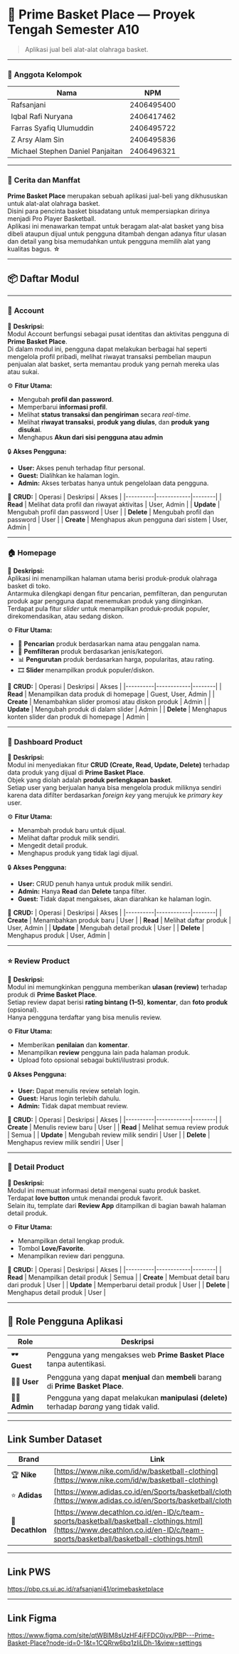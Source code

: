 # 🏀 **Prime Basket Place — Proyek Tengah Semester A10**

> Aplikasi jual beli alat-alat olahraga basket.

---

### 👥 **Anggota Kelompok**

| Nama | NPM |
|------|------|
| Rafsanjani | 2406495400 |
| Iqbal Rafi Nuryana | 2406417462 |
| Farras Syafiq Ulumuddin | 2406495722 |
| Z Arsy Alam Sin | 2406495836 |
| Michael Stephen Daniel Panjaitan | 2406496321 |

---

### 🧩 **Cerita dan Manffat**

**Prime Basket Place** merupakan sebuah aplikasi jual-beli yang dikhususkan untuk alat-alat olahraga basket.  
Disini para pencinta basket bisadatang untuk mempersiapkan dirinya menjadi Pro Player Basketball.  
Aplikasi ini menawarkan tempat untuk beragam alat-alat basket yang bisa dibeli ataupun dijual untuk pengguna ditambah dengan adanya fitur ulasan dan detail yang bisa memudahkan untuk pengguna memilih alat yang kualitas bagus. ☆

---

## 📦 **Daftar Modul**

---

### 🔐 **Account**

🧠 **Deskripsi:**  
Modul Account berfungsi sebagai pusat identitas dan aktivitas pengguna di **Prime Basket Place**.  
Di dalam modul ini, pengguna dapat melakukan berbagai hal seperti mengelola profil pribadi, melihat riwayat transaksi pembelian maupun penjualan alat basket, serta memantau produk yang pernah mereka ulas atau sukai.  

⚙️ **Fitur Utama:**  
- Mengubah **profil dan password**.  
- Memperbarui **informasi profil**.  
- Melihat **status transaksi dan pengiriman** secara *real-time*.  
- Melihat **riwayat transaksi**, **produk yang diulas**, dan **produk yang disukai**.  
- Menghapus **Akun dari sisi pengguna atau admin** 

🔒 **Akses Pengguna:**  
- **User:** Akses penuh terhadap fitur personal.  
- **Guest:** Dialihkan ke halaman login.  
- **Admin:** Akses terbatas hanya untuk pengelolaan data pengguna.  

🧾 **CRUD:**
| Operasi | Deskripsi | Akses |
|----------|------------|--------|
| **Read** | Melihat data profil dan riwayat aktivitas | User, Admin |
| **Update** | Mengubah profil dan password | User |
| **Delete** | Mengubah profil dan password | User |
| **Create** | Menghapus akun pengguna dari sistem | User, Admin |

---

### 🏠 **Homepage**

🧠 **Deskripsi:**  
Aplikasi ini menampilkan halaman utama berisi produk-produk olahraga basket di toko.  
Antarmuka dilengkapi dengan fitur pencarian, pemfilteran, dan pengurutan produk agar pengguna dapat menemukan produk yang diinginkan.  
Terdapat pula fitur *slider* untuk menampilkan produk-produk populer, direkomendasikan, atau sedang diskon.  

⚙️ **Fitur Utama:**  
- 🔎 **Pencarian** produk berdasarkan nama atau penggalan nama.  
- 🧮 **Pemfilteran** produk berdasarkan jenis/kategori.  
- 📊 **Pengurutan** produk berdasarkan harga, popularitas, atau rating.  
- 🎞️ **Slider** menampilkan produk populer/diskon.  

🧾 **CRUD:**
| Operasi | Deskripsi | Akses |
|----------|------------|--------|
| **Read** | Menampilkan data produk di homepage | Guest, User, Admin |
| **Create** | Menambahkan slider promosi atau diskon produk | Admin |
| **Update** | Mengubah produk di dalam slider | Admin |
| **Delete** | Menghapus konten slider dan produk di homepage | Admin |

---

### 🧭 **Dashboard Product**

🧠 **Deskripsi:**  
Modul ini menyediakan fitur **CRUD (Create, Read, Update, Delete)** terhadap data produk yang dijual di **Prime Basket Place**.  
Objek yang diolah adalah **produk perlengkapan basket**.  
Setiap user yang berjualan hanya bisa mengelola produk miliknya sendiri karena data difilter berdasarkan *foreign key* yang merujuk ke *primary key* user.  

⚙️ **Fitur Utama:**  
- Menambah produk baru untuk dijual.  
- Melihat daftar produk milik sendiri.  
- Mengedit detail produk.  
- Menghapus produk yang tidak lagi dijual.  

🔒 **Akses Pengguna:**  
- **User:** CRUD penuh hanya untuk produk milik sendiri.  
- **Admin:** Hanya **Read** dan **Delete** tanpa filter.  
- **Guest:** Tidak dapat mengakses, akan diarahkan ke halaman login.  

🧾 **CRUD:**
| Operasi | Deskripsi | Akses |
|----------|------------|--------|
| **Create** | Menambahkan produk baru | User |
| **Read** | Melihat daftar produk | User, Admin |
| **Update** | Mengubah detail produk | User |
| **Delete** | Menghapus produk | User, Admin |

---

### ⭐ **Review Product**

🧠 **Deskripsi:**  
Modul ini memungkinkan pengguna memberikan **ulasan (review)** terhadap produk di **Prime Basket Place**.  
Setiap review dapat berisi **rating bintang (1–5)**, **komentar**, dan **foto produk** (opsional).  
Hanya pengguna terdaftar yang bisa menulis review.  

⚙️ **Fitur Utama:**  
- Memberikan **penilaian** dan **komentar**.  
- Menampilkan **review** pengguna lain pada halaman produk.  
- Upload foto opsional sebagai bukti/ilustrasi produk.  

🔒 **Akses Pengguna:**  
- **User:** Dapat menulis review setelah login.  
- **Guest:** Harus login terlebih dahulu.  
- **Admin:** Tidak dapat membuat review.  

🧾 **CRUD:**
| Operasi | Deskripsi | Akses |
|----------|------------|--------|
| **Create** | Menulis review baru | User |
| **Read** | Melihat semua review produk | Semua |
| **Update** | Mengubah review milik sendiri | User |
| **Delete** | Menghapus review milik sendiri | User |

---

### 🧾 **Detail Product**

🧠 **Deskripsi:**  
Modul ini memuat informasi detail mengenai suatu produk basket.  
Terdapat **love button** untuk menandai produk favorit.  
Selain itu, template dari **Review App** ditampilkan di bagian bawah halaman detail produk.  

⚙️ **Fitur Utama:**  
- Menampilkan detail lengkap produk.  
- Tombol **Love/Favorite**.  
- Menampilkan review dari pengguna.  

🧾 **CRUD:**
| Operasi | Deskripsi | Akses |
|----------|------------|--------|
| **Read** | Menampilkan detail produk | Semua |
| **Create** | Membuat detail baru dari produk | User |
| **Update** | Memperbarui detail produk | User |
| **Delete** | Menghapus detail produk | User |

---

## 👥 **Role Pengguna Aplikasi**

| Role | Deskripsi |
|------|------------|
| 🕶️ **Guest** | Pengguna yang mengakses web **Prime Basket Place** tanpa autentikasi. |
| 🧍‍♂️ **User** | Pengguna yang dapat **menjual** dan **membeli** barang di **Prime Basket Place**. |
| 🧑‍💼 **Admin** | Pengguna yang dapat melakukan **manipulasi (delete)** terhadap *barang* yang tidak valid. |    

---

## Link Sumber Dataset

| Brand | Link |
|--------|------|
| 🏆 **Nike** | [https://www.nike.com/id/w/basketball-clothing](https://www.nike.com/id/w/basketball-clothing) |
| ⭐ **Adidas** | [https://www.adidas.co.id/en/Sports/basketball/clothing.html](https://www.adidas.co.id/en/Sports/basketball/clothing.html) |
| 💪 **Decathlon** | [https://www.decathlon.co.id/en-ID/c/team-sports/basketball/basketball-clothings.html](https://www.decathlon.co.id/en-ID/c/team-sports/basketball/basketball-clothings.html) |

---

## Link PWS
https://pbp.cs.ui.ac.id/rafsanjani41/primebasketplace

---

## Link Figma
https://www.figma.com/site/qtWBlM8sUzHF4jFFDC0jvx/PBP---Prime-Basket-Place?node-id=0-1&t=1CQRrw6bq1zIiLDh-1&view=settings
